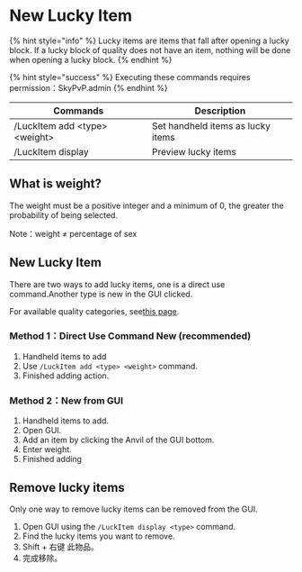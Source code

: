 # New Lucky Item

{% hint style="info" %}
Lucky items are items that fall after opening a lucky block. If a lucky block of quality does not have an item, nothing will be done when opening a lucky block.
{% endhint %}

{% hint style="success" %}
Executing these commands requires permission：SkyPvP.admin
{% endhint %}

| Commands                          | Description                       |
| --------------------------------- | --------------------------------- |
| /LuckItem add \<type> \<weight> | Set handheld items as lucky items |
| /LuckItem display                 | Preview lucky items               |

## What is weight?

The weight must be a positive integer and a minimum of 0, the greater the probability of being selected.

Note：weight ≠ percentage of sex

## New Lucky Item

There are two ways to add lucky items, one is a direct use command.Another type is new in the GUI clicked.&#x20;

For available quality categories, see[this page](../function/lucky-block-type.md).

### Method 1：Direct Use Command New (recommended)

1. Handheld items to add
2. Use `/LuckItem add <type> <weight>` command.
3. Finished adding action.

### Method 2：New from GUI

1. Handheld items to add.
2. Open GUI.
3. Add an item by clicking the Anvil of the GUI bottom.
4. Enter weight.
5. Finished adding

## Remove lucky items

Only one way to remove lucky items can be removed from the GUI.

1. Open GUI using the `/LuckItem display <type>` command.
2. Find the lucky items you want to remove.
3. Shift + 右键 此物品。
4. 完成移除。
